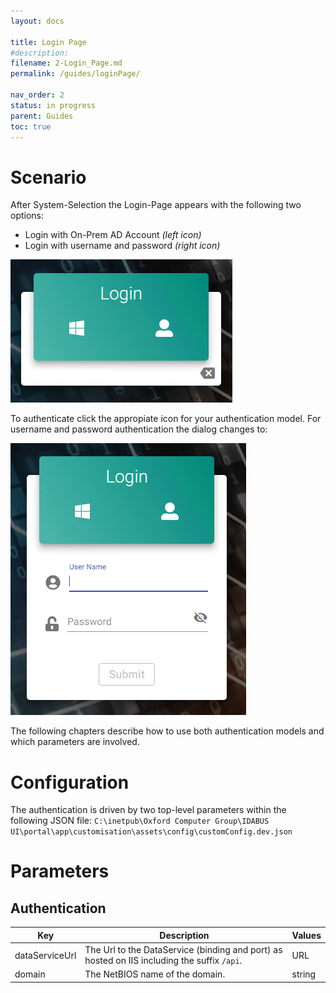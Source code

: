 ```yaml
---
layout: docs

title: Login Page
#description: 
filename: 2-Login_Page.md
permalink: /guides/loginPage/

nav_order: 2
status: in progress
parent: Guides
toc: true
---
```


# Scenario

After System-Selection the Login-Page appears with the following two options:
- Login with On-Prem AD Account _(left icon)_
- Login with username and password _(right icon)_

![image.png](/img/image-6a8f4b5f-5eb7-4c1d-8558-c5f185c059da.png)

To authenticate click the appropiate icon for your authentication model. For username and password authentication the dialog changes to:

![image.png](/img/image-ef12a978-b804-4d17-bea9-2e20021df5ec.png)

The following chapters describe how to use both authentication models and which parameters are involved.

# Configuration

The authentication is driven by two top-level parameters within the following JSON file:
`C:\inetpub\Oxford Computer Group\IDABUS UI\portal\app\customisation\assets\config\customConfig.dev.json`

# Parameters
## Authentication

| Key | Description | Values |
|-----|-------------|--------|
| dataServiceUrl| The Url to the DataService (binding and port) as hosted on IIS including the suffix `/api`. | URL |
| domain | The NetBIOS name of the domain. | string |
